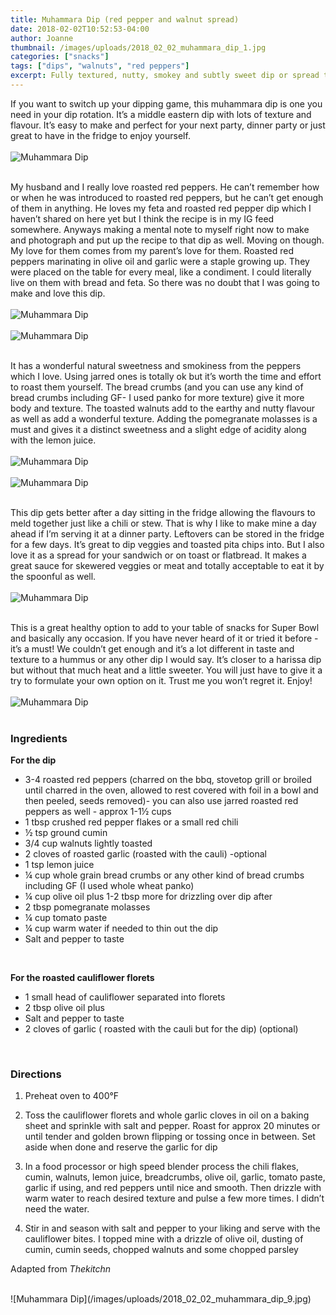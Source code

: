 ```yaml
---
title: Muhammara Dip (red pepper and walnut spread)
date: 2018-02-02T10:52:53-04:00
author: Joanne
thumbnail: /images/uploads/2018_02_02_muhammara_dip_1.jpg
categories: ["snacks"]
tags: ["dips", "walnuts", "red peppers"]
excerpt: Fully textured, nutty, smokey and subtly sweet dip or spread that will have you craving more and more of it
---
```


If you want to switch up your dipping game, this muhammara dip is one you need in your dip rotation. It’s a middle eastern dip with lots of texture and flavour. It’s easy to make and perfect for your next party, dinner party or just great to have in the fridge to enjoy yourself.
<br>
<br>
![Muhammara Dip](/images/uploads/2018_02_02_muhammara_dip_2.jpg)
<br>
<br>

My husband and I really love roasted red peppers. He can’t remember how or when he was introduced to roasted red peppers, but he can’t get enough of them in anything. He loves my feta and roasted red pepper dip which I haven’t shared on here yet but I think the recipe is in my IG feed somewhere. Anyways making a mental note to myself right now to make and photograph and put up the recipe to that dip as well. Moving on though. My love for them comes from my parent’s love for them.  Roasted red peppers marinating in olive oil and garlic were a staple growing up.  They were placed on the table for every meal, like a condiment. I could literally live on them with bread and feta. So there was no doubt that I was going to make and love this dip.
<br>
<br>
![Muhammara Dip](/images/uploads/2018_02_02_muhammara_dip_3.jpg)
<br>
<br>
![Muhammara Dip](/images/uploads/2018_02_02_muhammara_dip_4.jpg)
<br>
<br>

It has a wonderful natural sweetness and smokiness from the peppers which I love. Using jarred ones is totally ok but it’s worth the time and effort to roast them yourself. The bread crumbs (and you can use any kind of bread crumbs including GF- I used panko for more texture) give it more body and texture. The toasted walnuts add to the earthy and nutty flavour as well as add a wonderful texture. Adding the pomegranate molasses is a must and gives it a distinct sweetness and a slight edge of acidity along with the lemon juice.
<br>
<br>
![Muhammara Dip](/images/uploads/2018_02_02_muhammara_dip_5.jpg)
<br>
<br>
![Muhammara Dip](/images/uploads/2018_02_02_muhammara_dip_6.jpg)
<br>
<br>

This dip gets better after a day sitting in the fridge allowing the flavours to meld together just like a chili or stew. That is why I like to make mine a day ahead if I’m serving it at a dinner party. Leftovers can be stored in the fridge for a few days.  It’s great to dip veggies and toasted pita chips into. But I also love it as a spread for your sandwich or on toast or flatbread. It makes a great sauce for skewered veggies or meat and totally acceptable to eat it by the spoonful as well.
<br>
<br>
![Muhammara Dip](/images/uploads/2018_02_02_muhammara_dip_7.jpg)
<br>
<br>

This is a great healthy option to add to your table of snacks for Super Bowl and basically any occasion. If you have never heard of it or tried it before - it’s a must! We couldn’t get enough and it’s a lot different in taste and texture to a hummus or any other dip I would say. It’s closer to a harissa dip but without that much heat and a little sweeter. You will just have to give it a try to formulate your own option on it. Trust me you won’t regret it. Enjoy!
<br>
<br>
![Muhammara Dip](/images/uploads/2018_02_02_muhammara_dip_8.jpg)
<br>
<br>

### Ingredients

**For the dip**

* 3-4 roasted red peppers (charred on the bbq, stovetop grill or broiled until charred in the oven, allowed to rest covered with foil in a bowl and then peeled, seeds removed)- you can also use jarred roasted  red peppers as well - approx 1-1&frac12; cups
* 1 tbsp crushed red pepper flakes or a small red chili
* &frac12; tsp ground cumin
* 3/4 cup walnuts lightly toasted
* 2 cloves of roasted garlic (roasted with the cauli) -optional
* 1 tsp lemon juice
* &frac14; cup whole grain bread crumbs or any other kind of bread crumbs including GF (I used whole wheat panko)
* &frac14; cup olive oil plus 1-2 tbsp more for drizzling over dip after
* 2 tbsp pomegranate molasses
* &frac14; cup tomato paste
* &frac14; cup warm water if needed to thin out the dip
* Salt and pepper to taste
<br>

**For the roasted cauliflower florets**

* 1 small head of cauliflower separated into florets
* 2 tbsp olive oil plus
* Salt and pepper to taste
* 2 cloves of garlic ( roasted with the cauli but for the dip) (optional)
<br>

### Directions

1. Preheat oven to 400&deg;F
1. Toss the cauliflower florets and whole garlic cloves in oil on a baking sheet and sprinkle with salt and pepper. Roast for approx 20 minutes or until tender and golden brown flipping or tossing once in between. Set aside when done and reserve the garlic for dip

1. In a food processor or high speed blender process the chili flakes, cumin, walnuts, lemon juice, breadcrumbs, olive oil, garlic, tomato paste, garlic if using, and red peppers until nice and smooth. Then drizzle with warm water to reach desired texture and pulse a few more times.  I didn’t need the water.

1. Stir in and season with salt and pepper to your liking and serve with the cauliflower bites. I topped mine with a drizzle of olive oil, dusting of cumin, cumin seeds, chopped walnuts and some chopped parsley  

Adapted from *Thekitchn*

<br>
![Muhammara Dip](/images/uploads/2018_02_02_muhammara_dip_9.jpg)

